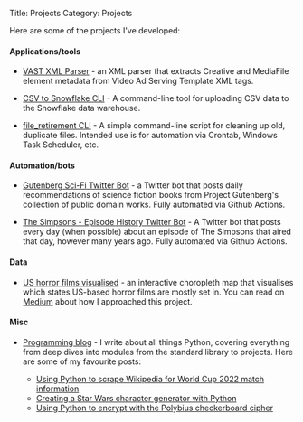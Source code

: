 Title: Projects
Category: Projects

Here are some of the projects I've developed:

#### Applications/tools

- [VAST XML Parser](https://github.com/ben-n93/VAST_XML_Parser) - an XML parser that extracts Creative and MediaFile element metadata from Video Ad Serving Template XML tags.

- [CSV to Snowflake CLI](https://github.com/ben-n93/CSV_to_Snowflake) - A command-line tool for uploading CSV data to the Snowflake data warehouse.

- [file_retirement CLI](https://github.com/ben-n93/file_retirement) - A simple command-line script for cleaning up old, duplicate files. Intended use is for automation via Crontab, Windows Task Scheduler, etc.


#### Automation/bots

- [Gutenberg Sci-Fi Twitter Bot](https://twitter.com/Gutenberg_SciFi) - a Twitter bot that posts daily recommendations of science fiction books from Project Gutenberg's collection of public domain works. Fully automated via Github Actions.

- [The Simpsons - Episode History Twitter Bot](https://twitter.com/EH_TheSimpsons) - A Twitter bot that posts every day (when possible) about an episode of The Simpsons that aired that day, however many years ago. Fully automated via Github Actions.

#### Data

- [US horror films visualised](http://ben-nour.com/us_horror_films_locations/) - an interactive choropleth map that visualises which states US-based horror films are mostly set in. You can read on [Medium](https://medium.com/@ben.nour_68691/which-us-states-are-horror-films-mostly-set-in-e8f2d4566b62) about how I approached this project.

#### Misc

- [Programming blog](https://medium.com/@ben.nour_68691) - I write about all things Python, covering everything from deep dives into modules from the standard library to projects. Here are some of my favourite posts:

    - [Using Python to scrape Wikipedia for World Cup 2022 match information](https://medium.com/@ben.nour_68691/using-python-to-scrape-wikipedia-for-world-cup-2022-match-information-b45c99845c07)
    - [Creating a Star Wars character generator with Python](https://medium.com/@ben.nour_68691/creating-a-star-wars-character-generator-using-python-902dfaa087)
    - [Using Python to encrypt with the Polybius checkerboard cipher](https://medium.com/@ben.nour_68691/using-python-to-encrypt-with-the-polybius-checkerboard-cipher-d1adf1c163b9)